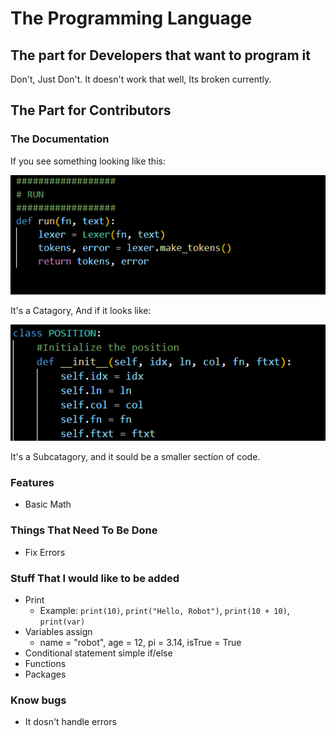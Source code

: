 # The Programming Language
## The part for Developers that want to program it
Don't, Just Don't. It doesn't work that well, Its broken currently.
## The Part for Contributors
### The Documentation
If you see something looking like this:

![IMAGE](Catagory.png)

It's a Catagory, And if it looks like:

![IMAGE](Sub_Catagory.png)

It's a Subcatagory, and it sould be a smaller section of code.
### Features
- Basic Math

### Things That Need To Be Done
- Fix Errors

### Stuff That I would like to be added
- Print
     * Example: `print(10)`, `print("Hello, Robot")`, `print(10 + 10)`, `print(var)`
- Variables assign
     * name = "robot", age = 12, pi = 3.14, isTrue = True
- Conditional statement simple if/else
- Functions
- Packages

### Know bugs
- It dosn't handle errors

